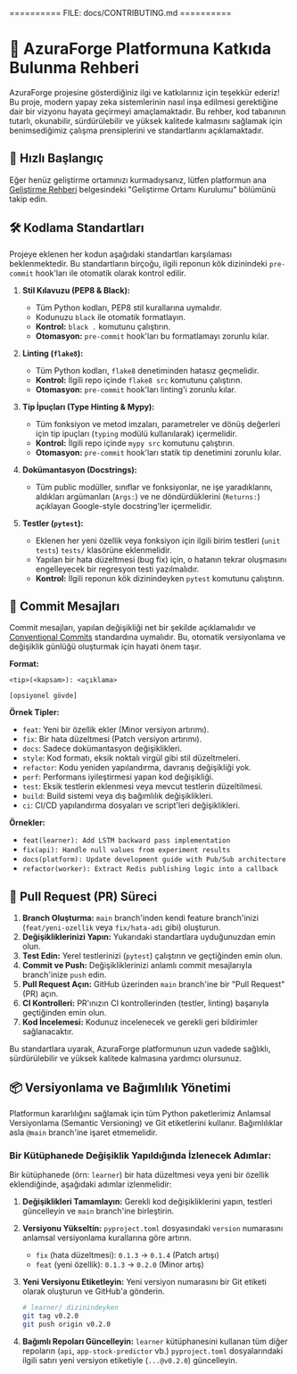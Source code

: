 ========== FILE: docs/CONTRIBUTING.md ==========
# 🤝 AzuraForge Platformuna Katkıda Bulunma Rehberi

AzuraForge projesine gösterdiğiniz ilgi ve katkılarınız için teşekkür ederiz! Bu proje, modern yapay zeka sistemlerinin nasıl inşa edilmesi gerektiğine dair bir vizyonu hayata geçirmeyi amaçlamaktadır. Bu rehber, kod tabanının tutarlı, okunabilir, sürdürülebilir ve yüksek kalitede kalmasını sağlamak için benimsediğimiz çalışma prensiplerini ve standartlarını açıklamaktadır.

## 🚀 Hızlı Başlangıç

Eğer henüz geliştirme ortamınızı kurmadıysanız, lütfen platformun ana [Geliştirme Rehberi](./DEVELOPMENT_GUIDE.md) belgesindeki "Geliştirme Ortamı Kurulumu" bölümünü takip edin.

## 🛠️ Kodlama Standartları

Projeye eklenen her kodun aşağıdaki standartları karşılaması beklenmektedir. Bu standartların birçoğu, ilgili reponun kök dizinindeki `pre-commit` hook'ları ile otomatik olarak kontrol edilir.

1.  **Stil Kılavuzu (PEP8 & Black):**
    *   Tüm Python kodları, PEP8 stil kurallarına uymalıdır.
    *   Kodunuzu `black` ile otomatik formatlayın.
    *   **Kontrol:** `black .` komutunu çalıştırın.
    *   **Otomasyon:** `pre-commit` hook'ları bu formatlamayı zorunlu kılar.

2.  **Linting (`flake8`):**
    *   Tüm Python kodları, `flake8` denetiminden hatasız geçmelidir.
    *   **Kontrol:** İlgili repo içinde `flake8 src` komutunu çalıştırın.
    *   **Otomasyon:** `pre-commit` hook'ları linting'i zorunlu kılar.

3.  **Tip İpuçları (Type Hinting & Mypy):**
    *   Tüm fonksiyon ve metod imzaları, parametreler ve dönüş değerleri için tip ipuçları (`typing` modülü kullanılarak) içermelidir.
    *   **Kontrol:** İlgili repo içinde `mypy src` komutunu çalıştırın.
    *   **Otomasyon:** `pre-commit` hook'ları statik tip denetimini zorunlu kılar.

4.  **Dokümantasyon (Docstrings):**
    *   Tüm public modüller, sınıflar ve fonksiyonlar, ne işe yaradıklarını, aldıkları argümanları (`Args:`) ve ne döndürdüklerini (`Returns:`) açıklayan Google-style docstring'ler içermelidir.

5.  **Testler (`pytest`):**
    *   Eklenen her yeni özellik veya fonksiyon için ilgili birim testleri (`unit tests`) `tests/` klasörüne eklenmelidir.
    *   Yapılan bir hata düzeltmesi (bug fix) için, o hatanın tekrar oluşmasını engelleyecek bir regresyon testi yazılmalıdır.
    *   **Kontrol:** İlgili reponun kök dizinindeyken `pytest` komutunu çalıştırın.

## 📝 Commit Mesajları

Commit mesajları, yapılan değişikliği net bir şekilde açıklamalıdır ve [Conventional Commits](https://www.conventionalcommits.org/en/v1.0.0/) standardına uymalıdır. Bu, otomatik versiyonlama ve değişiklik günlüğü oluşturmak için hayati önem taşır.

**Format:**
```
<tip>(<kapsam>): <açıklama>

[opsiyonel gövde]
```

**Örnek Tipler:**
*   `feat`: Yeni bir özellik ekler (Minor versiyon artırımı).
*   `fix`: Bir hata düzeltmesi (Patch versiyon artırımı).
*   `docs`: Sadece dokümantasyon değişiklikleri.
*   `style`: Kod formatı, eksik noktalı virgül gibi stil düzeltmeleri.
*   `refactor`: Kodu yeniden yapılandırma, davranış değişikliği yok.
*   `perf`: Performans iyileştirmesi yapan kod değişikliği.
*   `test`: Eksik testlerin eklenmesi veya mevcut testlerin düzeltilmesi.
*   `build`: Build sistemi veya dış bağımlılık değişiklikleri.
*   `ci`: CI/CD yapılandırma dosyaları ve script'leri değişiklikleri.

**Örnekler:**
*   `feat(learner): Add LSTM backward pass implementation`
*   `fix(api): Handle null values from experiment results`
*   `docs(platform): Update development guide with Pub/Sub architecture`
*   `refactor(worker): Extract Redis publishing logic into a callback`

## 🔄 Pull Request (PR) Süreci

1.  **Branch Oluşturma:** `main` branch'inden kendi feature branch'inizi (`feat/yeni-ozellik` veya `fix/hata-adi` gibi) oluşturun.
2.  **Değişikliklerinizi Yapın:** Yukarıdaki standartlara uyduğunuzdan emin olun.
3.  **Test Edin:** Yerel testlerinizi (`pytest`) çalıştırın ve geçtiğinden emin olun.
4.  **Commit ve Push:** Değişikliklerinizi anlamlı commit mesajlarıyla branch'inize `push` edin.
5.  **Pull Request Açın:** GitHub üzerinden `main` branch'ine bir "Pull Request" (PR) açın.
6.  **CI Kontrolleri:** PR'ınızın CI kontrollerinden (testler, linting) başarıyla geçtiğinden emin olun.
7.  **Kod İncelemesi:** Kodunuz incelenecek ve gerekli geri bildirimler sağlanacaktır.

Bu standartlara uyarak, AzuraForge platformunun uzun vadede sağlıklı, sürdürülebilir ve yüksek kalitede kalmasına yardımcı olursunuz.


## 📦 Versiyonlama ve Bağımlılık Yönetimi

Platformun kararlılığını sağlamak için tüm Python paketlerimiz Anlamsal Versiyonlama (Semantic Versioning) ve Git etiketlerini kullanır. Bağımlılıklar asla `@main` branch'ine işaret etmemelidir.

### Bir Kütüphanede Değişiklik Yapıldığında İzlenecek Adımlar:

Bir kütüphanede (örn: `learner`) bir hata düzeltmesi veya yeni bir özellik eklendiğinde, aşağıdaki adımlar izlenmelidir:

1.  **Değişiklikleri Tamamlayın:** Gerekli kod değişikliklerini yapın, testleri güncelleyin ve `main` branch'ine birleştirin.

2.  **Versiyonu Yükseltin:** `pyproject.toml` dosyasındaki `version` numarasını anlamsal versiyonlama kurallarına göre artırın.
    *   `fix` (hata düzeltmesi): `0.1.3` -> `0.1.4` (Patch artışı)
    *   `feat` (yeni özellik): `0.1.3` -> `0.2.0` (Minor artış)

3.  **Yeni Versiyonu Etiketleyin:** Yeni versiyon numarasını bir Git etiketi olarak oluşturun ve GitHub'a gönderin.
    ```bash
    # learner/ dizinindeyken
    git tag v0.2.0
    git push origin v0.2.0
    ```

4.  **Bağımlı Repoları Güncelleyin:** `learner` kütüphanesini kullanan tüm diğer repoların (`api`, `app-stock-predictor` vb.) `pyproject.toml` dosyalarındaki ilgili satırı yeni versiyon etiketiyle (`...@v0.2.0`) güncelleyin.